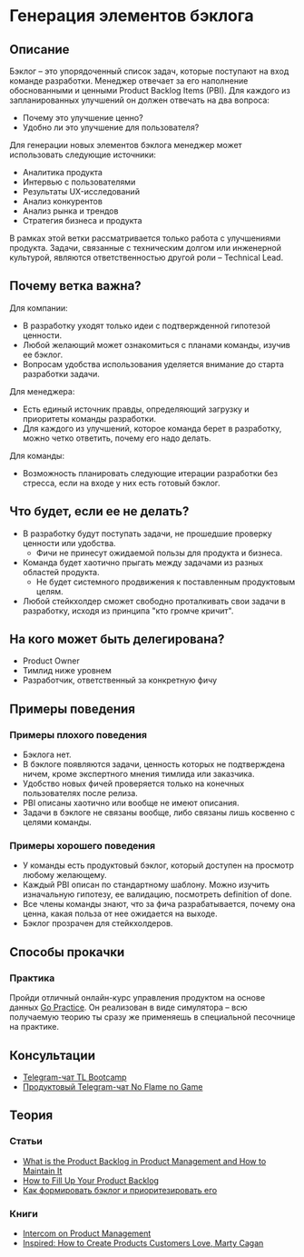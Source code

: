 # Генерация элементов бэклога
## Описание
Бэклог – это упорядоченный список задач, которые поступают на вход команде разработки. Менеджер отвечает за его наполнение обоснованными и ценными Product Backlog Items (PBI). Для каждого из запланированных улучшений он должен отвечать на два вопроса:
- Почему это улучшение ценно?
- Удобно ли это улучшение для пользователя?

Для генерации новых элементов бэклога менеджер может использовать следующие источники:
- Аналитика продукта
- Интервью с пользователями
- Результаты UX-исследований
- Анализ конкурентов
- Анализ рынка и трендов
- Стратегия бизнеса и продукта

В рамках этой ветки рассматривается только работа с улучшениями продукта. Задачи, связанные с техническим долгом или инженерной культурой, являются ответственностью другой роли – Technical Lead.

## Почему ветка важна?
Для компании:
- В разработку уходят только идеи с подтвержденной гипотезой ценности.
- Любой желающий может ознакомиться с планами команды, изучив ее бэклог.
- Вопросам удобства использования уделяется внимание до старта разработки задачи.

Для менеджера:
- Есть единый источник правды, определяющий загрузку и приоритеты команды разработки.
- Для каждого из улучшений, которое команда берет в разработку, можно четко ответить, почему его надо делать.

Для команды:
- Возможность планировать следующие итерации разработки без стресса, если на входе у них есть готовый бэклог.

## Что будет, если ее не делать?
- В разработку будут поступать задачи, не прошедшие проверку ценности или удобства.
    - Фичи не принесут ожидаемой пользы для продукта и бизнеса.
- Команда будет хаотично прыгать между задачами из разных областей продукта.
    - Не будет системного продвижения к поставленным продуктовым целям.
- Любой стейкхолдер сможет свободно проталкивать свои задачи в разработку, исходя из принципа "кто громче кричит".

## На кого может быть делегирована?
- Product Owner
- Тимлид ниже уровнем
- Разработчик, ответственный за конкретную фичу

## Примеры поведения
### Примеры плохого поведения
- Бэклога нет.
- В бэклоге появляются задачи, ценность которых не подтверждена ничем, кроме экспертного мнения тимлида или заказчика.
- Удобство новых фичей проверяется только на конечных пользователях после релиза.
- PBI описаны хаотично или вообще не имеют описания.
- Задачи в бэклоге не связаны вообще, либо связаны лишь косвенно с целями команды.

### Примеры хорошего поведения
- У команды есть продуктовый бэклог, который доступен на просмотр любому желающему.
- Каждый PBI описан по стандартному шаблону. Можно изучить изначальную гипотезу, ее валидацию, посмотреть definition of done.
- Все члены команды знают, что за фича разрабатывается, почему она ценна, какая польза от нее ожидается на выходе.
- Бэклог прозрачен для стейкхолдеров.

## Способы прокачки
### Практика
Пройди отличный онлайн-курс управления продуктом на основе данных [Go Practice](https://simulator.gopractice.ru/). Он реализован в виде симулятора – всю получаемую теорию ты сразу же применяешь в специальной песочнице на практике.

## Консультации
- [Telegram-чат TL Bootcamp](https://tlinks.run/tlbootcamp)
- [Продуктовый Telegram-чат No Flame no Game](https://t.me/joinchat/BrfI2UHjvA2HbQNSW4Irog)

## Теория
### Статьи
- [What is the Product Backlog in Product Management and How to Maintain It](https://hygger.io/blog/what-is-the-product-backlog-in-product-management/)
- [How to Fill Up Your Product Backlog](https://hygger.io/blog/how-to-fill-product-backlog/)
- [Как формировать бэклог и приоритезировать его](https://medium.com/how-i-met-your-product/%D0%BA%D0%B0%D0%BA-%D1%84%D0%BE%D1%80%D0%BC%D0%B8%D1%80%D0%BE%D0%B2%D0%B0%D1%82%D1%8C-%D0%B1%D1%8D%D0%BA%D0%BB%D0%BE%D0%B3-%D0%B8-%D0%BF%D1%80%D0%B8%D0%BE%D1%80%D0%B8%D1%82%D0%B5%D0%B7%D0%B8%D1%80%D0%BE%D0%B2%D0%B0%D1%82%D1%8C-%D0%B5%D0%B3%D0%BE-8f96d6e420d0)

### Книги
- [Intercom on Product Management](https://www.intercom.com/books/product-management)
- [Inspired: How to Create Products Customers Love, Marty Cagan](https://www.amazon.co.uk/Inspired-Create-Products-Customers-Love/dp/0981690408)
